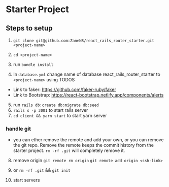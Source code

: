 # Starter Project

## Steps to setup

1. `git clone git@github.com:ZaneN8/react_rails_router_starter.git <project-name>`

2. `cd <project-name>`
3. run `bundle install`

4. In `database.yml` change name of database react_rails_router_starter to `<project-name>` using TODOS

- Link to faker: https://github.com/faker-ruby/faker
- Link to Bootstrap: https://react-bootstrap.netlify.app/components/alerts

5. run `rails db:create db:migrate db:seed`
6. `rails s -p 3001` to start rails server
7. `cd client && yarn start` to start yarn server

### handle git

- you can ether remove the remote and add your own, or you can remove the git repo. Remove the remote keeps the commit history from the starter project. `rm -rf .git` will completely remove it.

8. remove origin `git remote rm origin`
   `git remote add origin <ssh-link>`
9. or `rm -rf .git` && `git init`

10. start servers
